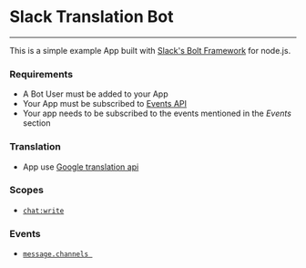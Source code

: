 # Slack Translation Bot

---

This is a simple example App built with [Slack's Bolt Framework](https://slack.dev/bolt/tutorial/getting-started) for node.js.

### Requirements

* A Bot User must be added to your App
* Your App must be subscribed to [Events API](https://api.slack.com/events-api)
* Your app needs to be subscribed to the events mentioned in the *Events* section

### Translation

* App use [Google translation api ](https://www.npmjs.com/package/translation-google)

### Scopes

* [`chat:write`](https://api.slack.com/scopes/chat:write)

### Events

* [`message.channels `](https://api.slack.com/events/message.channels)
